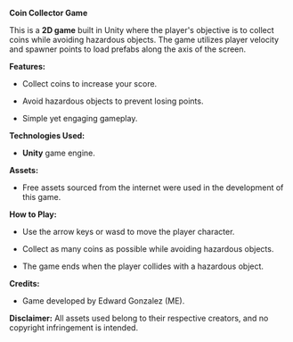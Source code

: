 
**Coin Collector Game**

This is a **2D game** built in Unity where the player's objective is to collect coins while avoiding hazardous objects. The game utilizes player velocity and spawner points to load prefabs along the axis of the screen.

**Features:**

- Collect coins to increase your score.

- Avoid hazardous objects to prevent losing points.

- Simple yet engaging gameplay.

**Technologies Used:**

- **Unity** game engine.

**Assets:**

- Free assets sourced from the internet were used in the development of this game.

**How to Play:**

- Use the arrow keys or wasd to move the player character.

- Collect as many coins as possible while avoiding hazardous objects.

- The game ends when the player collides with a hazardous object.


**Credits:**

- Game developed by Edward Gonzalez (ME).


**Disclaimer:**
All assets used belong to their respective creators, and no copyright infringement is intended.
